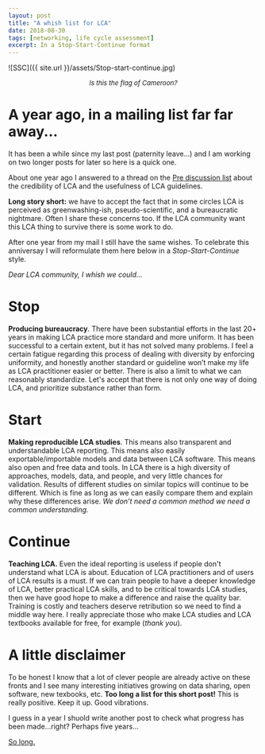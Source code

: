 ```yaml
---
layout: post
title: "A whish list for LCA"
date: 2018-08-30
tags: [networking, life cycle assessment]
excerpt: In a Stop-Start-Continue format
---
```



![SSC]({{ site.url }}/assets/Stop-start-continue.jpg)
<center><i><font size="2">Is this the flag of Cameroon?</font></i></center>


# A year ago, in a mailing list far far away...

It has been a while since my last post (paternity leave...) and I am working on two longer posts for later so here is a quick one.

About one year ago I answered to a thread on the [Pre discussion list](https://support.simapro.com/articles/Article/LCA-Discussion-List) about the credibility of LCA and the usefulness of LCA guidelines.

**Long story short:** we have to accept the fact that in some circles LCA is perceived as greenwashing-ish,  pseudo-scientific, and a bureaucratic nightmare. Often I share these concerns too. If the LCA community want this LCA thing to survive there is some work to do. 

After one year from my mail I still have the same wishes. To celebrate this anniversay I will reformulate them here below in a *Stop-Start-Continue* style.

*Dear LCA community, I whish we could...*

# Stop

**Producing bureaucracy**. There have been substantial efforts in the last 20+ years in making LCA practice more standard and more uniform. It has been successful to a certain extent, but it has not solved many problems. I feel a certain fatigue regarding this process of dealing with diversity by enforcing uniformity, and honestly another standard or guideline won’t make my life as LCA practitioner easier or better. There is also a limit to what we can reasonably standardize. Let's accept that there is not only one way of doing LCA, and prioritize substance rather than form.

# Start
 
**Making reproducible LCA studies**. This means also transparent and understandable LCA reporting. This  means also easily exportable/importable models and data between LCA software. This means also open and free data and tools. In LCA there is a high diversity of approaches, models, data, and people, and very little chances for validation. Results of different studies on similar topics will continue to be different. Which is fine as long as we can easily compare them and explain why these differences arise. *We don’t need a common method we need a common understanding.* 

 
# Continue 

**Teaching LCA.** Even the ideal reporting is useless if people don't understand what LCA is about. Education of LCA practitioners and of users of LCA results is a must. If we can train people to have a deeper knowledge of LCA, better practical LCA skills, and to be critical towards LCA studies, then we have good hope to make a difference and raise the quality bar. Training is costly and teachers deserve retribution so we need to find a middle way here. I really appreciate those who make LCA studies and LCA textbooks available for free, for example (_thank you_).


# A little disclaimer

To be honest I know that a lot of clever people are already active on these fronts and I see many interesting initiatives growing on data sharing, open software, new texbooks, etc. **Too long a list for this short post!** This is really positive. Keep it up. Good vibrations.  

I guess in a year I shuold write another post to check what progress has been made...right? Perhaps five years...

[So long.](https://www.youtube.com/watch?v=xqkar6FEulI)




